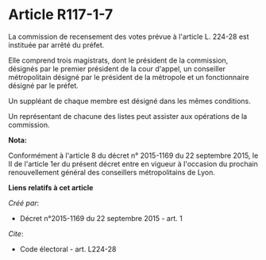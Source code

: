 # Article R117-1-7

La commission de recensement des votes prévue à l'article L. 224-28 est instituée par arrêté du préfet. 

Elle comprend trois magistrats, dont le président de la commission, désignés par le premier président de la cour d'appel, un
conseiller métropolitain désigné par le président de la métropole et un fonctionnaire désigné par le préfet. 

Un suppléant de chaque membre est désigné dans les mêmes conditions. 

Un représentant de chacune des listes peut assister aux opérations de la commission.

**Nota:**

Conformément à l'article 8 du décret n° 2015-1169 du 22 septembre 2015, le II de l'article 1er du présent décret entre en
vigueur à l'occasion du prochain renouvellement général des conseillers métropolitains de Lyon.

**Liens relatifs à cet article**

_Créé par_:

  - Décret n°2015-1169 du 22 septembre 2015 - art. 1

_Cite_:

  - Code électoral - art. L224-28
